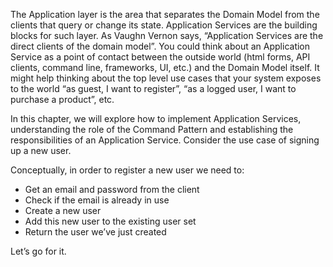The Application layer is the area that separates the Domain Model from the clients that query or change its state. Application Services are the building blocks for such layer. As Vaughn Vernon says, “Application Services are the direct clients of the domain model”. You could think about an Application Service as a point of contact between the outside world \(html forms, API clients, command line, frameworks, UI, etc.\) and the Domain Model itself. It might help thinking about the top level use cases that your system exposes to the world “as guest, I want to register”, “as a logged user, I want to purchase a product”, etc.

In this chapter, we will explore how to implement Application Services, understanding the role of the Command Pattern and establishing the responsibilities of an Application Service. Consider the use case of signing up a new user.

Conceptually, in order to register a new user we need to:



* Get an email and password from the client
* Check if the email is already in use
* Create a new user
* Add this new user to the existing user set
* Return the user we’ve just created 

Let’s go for it.



